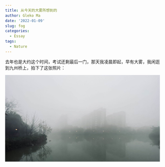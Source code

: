 ```yaml
---
title: 从今天的大雾所想到的
author: Gleko Ma
date: '2022-01-09'
slug: fog
categories:
  - Essay
tags:
  - Nature
---
```


去年也是大约这个时间，考试还剩最后一门，那天我凌晨即起，早有大雾，我闲逛到九州桥上，拍下了这张照片：

<center>
<a href="static/image/fog.png">
  <img src="static/image/fog.png" style="zoom: 200%;" align="middle" alt="浓浓的大雾" />
</a>
</center>